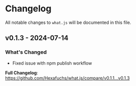 # Changelog

All notable changes to `what.js` will be documented in this file.

## v0.1.3 - 2024-07-14

### What's Changed

* Fixed issue with npm publish workflow

**Full Changelog**: https://github.com/Hexafuchs/what.js/compare/v0.1.1...v0.1.3
